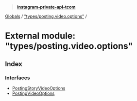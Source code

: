 > **[instagram-private-api-tcom](../README.md)**

[Globals](../README.md) / ["types/posting.video.options"](_types_posting_video_options_.md) /

# External module: "types/posting.video.options"

## Index

### Interfaces

* [PostingStoryVideoOptions](../interfaces/_types_posting_video_options_.postingstoryvideooptions.md)
* [PostingVideoOptions](../interfaces/_types_posting_video_options_.postingvideooptions.md)